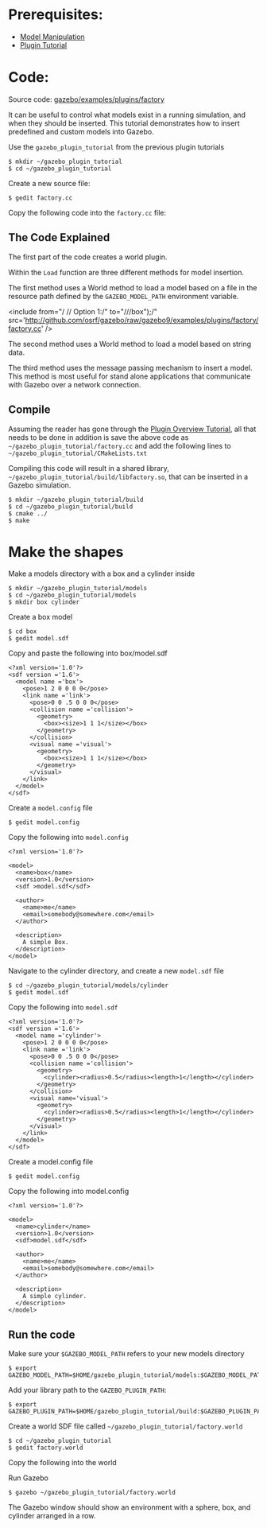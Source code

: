 # Prerequisites:

 * [Model Manipulation](/tutorials/?tut=plugins_model)
 * [Plugin Tutorial](/tutorials/?tut=plugins_hello_world)

# Code:

Source code: [gazebo/examples/plugins/factory](https://github.com/osrf/gazebo/blob/gazebo9/examples/plugins/factory)

It can be useful to control what models exist in a running simulation, and when they should be inserted. This tutorial demonstrates how to insert predefined and custom models into Gazebo.

Use the `gazebo_plugin_tutorial` from the previous plugin tutorials

~~~~
$ mkdir ~/gazebo_plugin_tutorial
$ cd ~/gazebo_plugin_tutorial
~~~~

Create a new source file:

~~~
$ gedit factory.cc
~~~

Copy the following code into the `factory.cc` file:
<include from="/#include/" src='http://github.com/osrf/gazebo/raw/gazebo9/examples/plugins/factory/factory.cc' />

## The Code Explained

The first part of the code creates a world plugin.

<include from="/#include/" to="/_sdf\*\/\)/" src='http://github.com/osrf/gazebo/raw/gazebo9/examples/plugins/factory/factory.cc' />

Within the `Load` function are three different methods for model insertion.


The first method uses a World method to load a model based on a file in the resource path defined by the `GAZEBO_MODEL_PATH` environment variable.

<include from="/    \/\/ Option 1:/" to="/\/\/box"\);/" src='http://github.com/osrf/gazebo/raw/gazebo9/examples/plugins/factory/factory.cc' />

The second method uses a World method to load a model based on string data.

<include from="/    \/\/ Option 2:/" to="/sphereSDF\);/" src='http://github.com/osrf/gazebo/raw/gazebo9/examples/plugins/factory/factory.cc' />

The third method uses the message passing mechanism to insert a model. This method is most useful for stand alone applications that communicate with Gazebo over a network connection.

<include from="/    \/\/ Option 3:!" to="/factoryPub.*Publish\(msg\);/" src='http://github.com/osrf/gazebo/raw/gazebo9/examples/plugins/factory/factory.cc' />


## Compile

Assuming the reader has gone through the [Plugin Overview Tutorial](/tutorials/?tut=plugins_hello_world), all that needs to be done in addition is save the above code as `~/gazebo_plugin_tutorial/factory.cc` and add the following lines to `~/gazebo_plugin_tutorial/CMakeLists.txt`

<include from="/add_library/" src='http://github.com/osrf/gazebo/raw/gazebo9/examples/plugins/factory/CMakeLists.txt' />

Compiling this code will result in a shared library, `~/gazebo_plugin_tutorial/build/libfactory.so`, that can be inserted in a Gazebo simulation.

~~~
$ mkdir ~/gazebo_plugin_tutorial/build
$ cd ~/gazebo_plugin_tutorial/build
$ cmake ../
$ make
~~~

# Make the shapes

Make a models directory with a box and a cylinder inside

~~~
$ mkdir ~/gazebo_plugin_tutorial/models
$ cd ~/gazebo_plugin_tutorial/models
$ mkdir box cylinder
~~~

Create a box model

~~~
$ cd box
$ gedit model.sdf
~~~

Copy and paste the following into box/model.sdf

~~~
<?xml version='1.0'?>
<sdf version ='1.6'>
  <model name ='box'>
    <pose>1 2 0 0 0 0</pose>
    <link name ='link'>
      <pose>0 0 .5 0 0 0</pose>
      <collision name ='collision'>
        <geometry>
          <box><size>1 1 1</size></box>
        </geometry>
      </collision>
      <visual name ='visual'>
        <geometry>
          <box><size>1 1 1</size></box>
        </geometry>
      </visual>
    </link>
  </model>
</sdf>
~~~

Create a `model.config` file

~~~
$ gedit model.config
~~~

Copy the following into `model.config`

~~~
<?xml version='1.0'?>

<model>
  <name>box</name>
  <version>1.0</version>
  <sdf >model.sdf</sdf>

  <author>
    <name>me</name>
    <email>somebody@somewhere.com</email>
  </author>

  <description>
    A simple Box.
  </description>
</model>
~~~

Navigate to the cylinder directory, and create a new `model.sdf` file

~~~
$ cd ~/gazebo_plugin_tutorial/models/cylinder
$ gedit model.sdf
~~~

Copy the following into `model.sdf`

~~~
<?xml version='1.0'?>
<sdf version ='1.6'>
  <model name ='cylinder'>
    <pose>1 2 0 0 0 0</pose>
    <link name ='link'>
      <pose>0 0 .5 0 0 0</pose>
      <collision name ='collision'>
        <geometry>
          <cylinder><radius>0.5</radius><length>1</length></cylinder>
        </geometry>
      </collision>
      <visual name='visual'>
        <geometry>
          <cylinder><radius>0.5</radius><length>1</length></cylinder>
        </geometry>
      </visual>
    </link>
  </model>
</sdf>
~~~

Create a model.config file

~~~
$ gedit model.config
~~~

Copy the following into model.config

~~~
<?xml version='1.0'?>

<model>
  <name>cylinder</name>
  <version>1.0</version>
  <sdf>model.sdf</sdf>

  <author>
    <name>me</name>
    <email>somebody@somewhere.com</email>
  </author>

  <description>
    A simple cylinder.
  </description>
</model>
~~~


## Run the code

Make sure your `$GAZEBO_MODEL_PATH` refers to your new models directory

~~~
$ export GAZEBO_MODEL_PATH=$HOME/gazebo_plugin_tutorial/models:$GAZEBO_MODEL_PATH
~~~

Add your library path to the `GAZEBO_PLUGIN_PATH`:

~~~
$ export GAZEBO_PLUGIN_PATH=$HOME/gazebo_plugin_tutorial/build:$GAZEBO_PLUGIN_PATH
~~~

Create a world SDF file called `~/gazebo_plugin_tutorial/factory.world`

~~~
$ cd ~/gazebo_plugin_tutorial
$ gedit factory.world
~~~

Copy the following into the world
<include src='http://github.com/osrf/gazebo/raw/gazebo9/examples/plugins/factory/factory.world' />

Run Gazebo

~~~
$ gazebo ~/gazebo_plugin_tutorial/factory.world
~~~

The Gazebo window should show an environment with a sphere, box, and cylinder arranged in a row.
